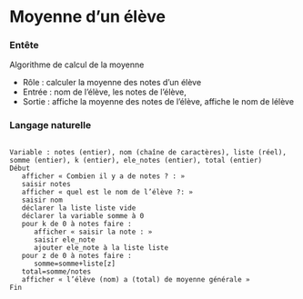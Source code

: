# Moyenne d’un élève
### Entête
Algorithme de calcul de la moyenne
* Rôle : calculer la moyenne des notes d’un élève
* Entrée : nom de l’élève, les notes de l’élève, 
* Sortie : affiche la moyenne des notes de l’élève, affiche le nom de lélève
### Langage naturelle
<pre><code>
Variable : notes (entier), nom (chaîne de caractères), liste (réel), somme (entier), k (entier), ele_notes (entier), total (entier)
Début
   afficher « Combien il y a de notes ? : »
   saisir notes
   afficher « quel est le nom de l’élève ?: »
   saisir nom
   déclarer la liste liste vide
   déclarer la variable somme à 0
   pour k de 0 à notes faire :
      afficher « saisir la note : »
      saisir ele_note
      ajouter ele_note à la liste liste
   pour z de 0 à notes faire :
      somme=somme+liste[z]
   total=somme/notes
   afficher « l’élève (nom) a (total) de moyenne générale »
Fin
</code></pre>
